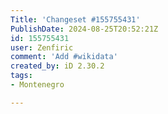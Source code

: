 ```yaml
---
Title: 'Changeset #155755431'
PublishDate: 2024-08-25T20:52:21Z
id: 155755431
user: Zenfiric
comment: 'Add #wikidata'
created_by: iD 2.30.2
tags:
- Montenegro

---
```

